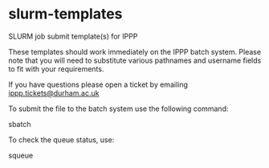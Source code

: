 slurm-templates
===============

SLURM job submit template(s) for IPPP

These templates should work immediately on the IPPP batch system.  Please
note that you will need to substitute various pathnames and username
fields to fit with your requirements.

If you have questions please open a ticket by emailing 
ippp.tickets@durham.ac.uk

To submit the file to the batch system use the following command:

sbatch <sbatch file>

To check the queue status, use:

squeue
